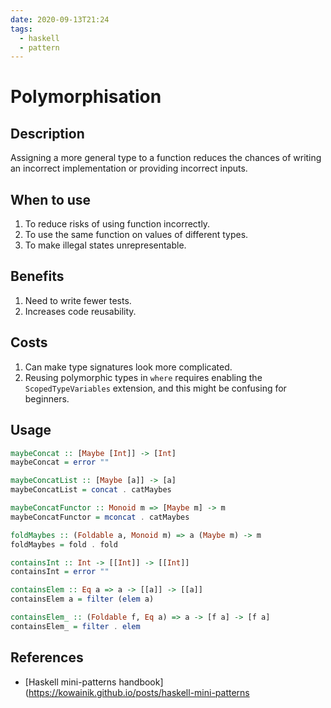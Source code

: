 ```yaml
---
date: 2020-09-13T21:24
tags:
  - haskell
  - pattern
---
```


# Polymorphisation

## Description

Assigning a more general type to a function reduces the chances of writing an incorrect implementation or providing incorrect inputs.

## When to use

1. To reduce risks of using function incorrectly.
2. To use the same function on values of different types.
3. To make illegal states unrepresentable.

## Benefits

1. Need to write fewer tests.
2. Increases code reusability.

## Costs

1. Can make type signatures look more complicated.
2. Reusing polymorphic types in `where` requires enabling the `ScopedTypeVariables` extension, and this might be confusing for beginners.

## Usage

```haskell
maybeConcat :: [Maybe [Int]] -> [Int]
maybeConcat = error ""

maybeConcatList :: [Maybe [a]] -> [a]
maybeConcatList = concat . catMaybes

maybeConcatFunctor :: Monoid m => [Maybe m] -> m
maybeConcatFunctor = mconcat . catMaybes

foldMaybes :: (Foldable a, Monoid m) => a (Maybe m) -> m
foldMaybes = fold . fold
```

```haskell
containsInt :: Int -> [[Int]] -> [[Int]]
containsInt = error ""

containsElem :: Eq a => a -> [[a]] -> [[a]]
containsElem a = filter (elem a)

containsElem_ :: (Foldable f, Eq a) => a -> [f a] -> [f a]
containsElem_ = filter . elem
```

## References

- [Haskell mini-patterns handbook](https://kowainik.github.io/posts/haskell-mini-patterns
